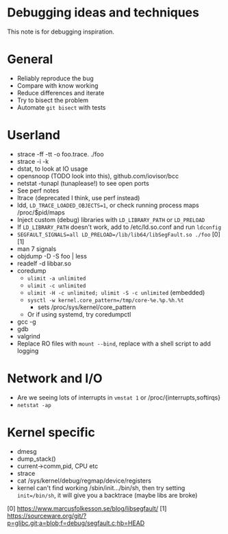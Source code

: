 # Debugging ideas and techniques
This note is for debugging inspiration.

# General
- Reliably reproduce the bug
- Compare with know working
- Reduce differences and iterate
- Try to bisect the problem
- Automate `git bisect` with tests

# Userland
- strace -ff -tt -o foo.trace. ./foo
- strace -i -k
- dstat, to look at IO usage
- opensnoop (TODO look into this), github.com/iovisor/bcc
- netstat -tunapl (tunaplease!) to see open ports
- See perf notes
- ltrace (deprecated I think, use perf instead)
- ldd, `LD_TRACE_LOADED_OBJECTS=1`, or check running process maps /proc/$pid/maps
- Inject custom (debug) libraries with `LD_LIBRARY_PATH` or `LD_PRELOAD`
- If `LD_LIBRARY_PATH` doesn't work, add to /etc/ld.so.conf and run `ldconfig`
- `SEGFAULT_SIGNALS=all LD_PRELOAD=/lib/lib64/libSegFault.so ./foo` [0] [1]
- man 7 signals
- objdump -D -S foo | less
- readelf -d libbar.so
- coredump
    - `ulimit -a unlimited`
    - `ulimit -c unlimited`
    - `ulimit -H -c unlimited; ulimit -S -c unlimited` (embedded)
    - `sysctl -w kernel.core_pattern=/tmp/core-%e.%p.%h.%t`
        - sets /proc/sys/kernel/core_pattern
    - Or if using systemd, try coredumpctl
- gcc -g
- gdb
- valgrind
- Replace RO files with `mount --bind`, replace with a shell script to add logging

# Network and I/O
- Are we seeing lots of interrupts in `vmstat 1` or /proc/{interrupts,softirqs}
- `netstat -ap`

# Kernel specific
- dmesg
- dump_stack()
- current->comm,pid, CPU etc
- strace
- cat /sys/kernel/debug/regmap/device/registers
- kernel can't find working /sbin/init.../bin/sh, then try setting
  `init=/bin/sh`, it will give you a backtrace (maybe libs are broke)

[0] https://www.marcusfolkesson.se/blog/libsegfault/
[1] https://sourceware.org/git/?p=glibc.git;a=blob;f=debug/segfault.c;hb=HEAD
